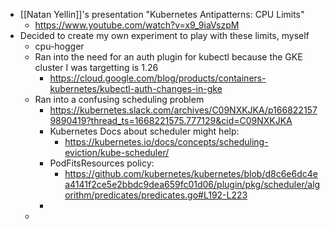- [[Natan Yellin]]'s presentation "Kubernetes Antipatterns: CPU Limits"
	- https://www.youtube.com/watch?v=x9_9iaVszpM
- Decided to create my own experiment to play with these limits, myself
	- cpu-hogger
	- Ran into the need for an auth plugin for kubectl because the GKE cluster I was targetting is 1.26
		- https://cloud.google.com/blog/products/containers-kubernetes/kubectl-auth-changes-in-gke
	- Ran into a confusing scheduling problem
		- https://kubernetes.slack.com/archives/C09NXKJKA/p1668221579890419?thread_ts=1668221575.777129&cid=C09NXKJKA
		- Kubernetes Docs about scheduler might help:
			- https://kubernetes.io/docs/concepts/scheduling-eviction/kube-scheduler/
		- PodFitsResources policy:
			- https://github.com/kubernetes/kubernetes/blob/d8c6e6dc4ea4141f2ce5e2bbdc9dea659fc01d06/plugin/pkg/scheduler/algorithm/predicates/predicates.go#L192-L223
		-
	-